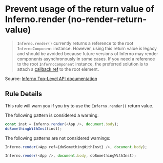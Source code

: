 # Prevent usage of the return value of Inferno.render (no-render-return-value)

> `Inferno.render()` currently returns a reference to the root `InfernoComponent` instance. However, using this return value is legacy and should be avoided because future versions of Inferno may render components asynchronously in some cases. If you need a reference to the root `InfernoComponent` instance, the preferred solution is to attach a [callback ref](http://facebook.github.io/inferno/docs/more-about-refs.html#the-ref-callback-attribute) to the root element.

Source: [Inferno Top-Level API documentation](http://facebook.github.io/inferno/docs/top-level-api.html#infernodom.render)

## Rule Details

This rule will warn you if you try to use the `Inferno.render()` return value.

The following pattern is considered a warning:

```js
const inst = Inferno.render(<App />, document.body);
doSomethingWithInst(inst);
```

The following patterns are not considered warnings:

```js
Inferno.render(<App ref={doSomethingWithInst} />, document.body);

Inferno.render(<App />, document.body, doSomethingWithInst);
```
